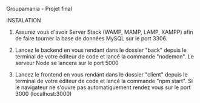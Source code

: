 Groupamania - Projet final

INSTALATION

1. Assurez vous d'avoir Server Stack (WAMP, MAMP, LAMP, XAMPP) afin de faire tourner la base de données MySQL sur le port 3306.

2. Lancez le backend en vous rendant dans le dossier "back" depuis le terminal de votre éditeur de code et lancé la commande "nodemon". Le serveur Node se lancera sur le port 5000

3. Lancez le frontend en vous rendant dans le dossier "client" depuis le terminal de votre éditeur de code et lancé la commande "npm start". Si le navigateur ne s'ouvre pas automatiquement rendez vous sur le port 3000 (localhost:3000)
